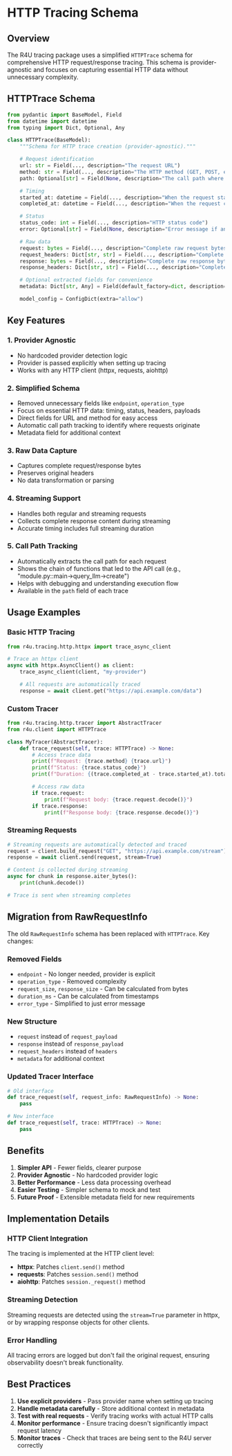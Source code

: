 # HTTP Tracing Schema

## Overview

The R4U tracing package uses a simplified `HTTPTrace` schema for comprehensive HTTP request/response tracing. This schema is provider-agnostic and focuses on capturing essential HTTP data without unnecessary complexity.

## HTTPTrace Schema

```python
from pydantic import BaseModel, Field
from datetime import datetime
from typing import Dict, Optional, Any

class HTTPTrace(BaseModel):
    """Schema for HTTP trace creation (provider-agnostic)."""

    # Request identification
    url: str = Field(..., description="The request URL")
    method: str = Field(..., description="The HTTP method (GET, POST, etc.)")
    path: Optional[str] = Field(None, description="The call path where the request was made")

    # Timing
    started_at: datetime = Field(..., description="When the request started")
    completed_at: datetime = Field(..., description="When the request completed")

    # Status
    status_code: int = Field(..., description="HTTP status code")
    error: Optional[str] = Field(None, description="Error message if any")

    # Raw data
    request: bytes = Field(..., description="Complete raw request bytes (raw or JSON)")
    request_headers: Dict[str, str] = Field(..., description="Complete raw request headers")
    response: bytes = Field(..., description="Complete raw response bytes (raw or JSON)")
    response_headers: Dict[str, str] = Field(..., description="Complete raw response headers")

    # Optional extracted fields for convenience
    metadata: Dict[str, Any] = Field(default_factory=dict, description="Additional metadata")

    model_config = ConfigDict(extra="allow")
```

## Key Features

### 1. **Provider Agnostic**

- No hardcoded provider detection logic
- Provider is passed explicitly when setting up tracing
- Works with any HTTP client (httpx, requests, aiohttp)

### 2. **Simplified Schema**

- Removed unnecessary fields like `endpoint`, `operation_type`
- Focus on essential HTTP data: timing, status, headers, payloads
- Direct fields for URL and method for easy access
- Automatic call path tracking to identify where requests originate
- Metadata field for additional context

### 3. **Raw Data Capture**

- Captures complete request/response bytes
- Preserves original headers
- No data transformation or parsing

### 4. **Streaming Support**

- Handles both regular and streaming requests
- Collects complete response content during streaming
- Accurate timing includes full streaming duration

### 5. **Call Path Tracking**

- Automatically extracts the call path for each request
- Shows the chain of functions that led to the API call (e.g., "module.py::main->query_llm->create")
- Helps with debugging and understanding execution flow
- Available in the `path` field of each trace

## Usage Examples

### Basic HTTP Tracing

```python
from r4u.tracing.http.httpx import trace_async_client

# Trace an httpx client
async with httpx.AsyncClient() as client:
    trace_async_client(client, "my-provider")

    # All requests are automatically traced
    response = await client.get("https://api.example.com/data")
```

### Custom Tracer

```python
from r4u.tracing.http.tracer import AbstractTracer
from r4u.client import HTTPTrace

class MyTracer(AbstractTracer):
    def trace_request(self, trace: HTTPTrace) -> None:
        # Access trace data
        print(f"Request: {trace.method} {trace.url}")
        print(f"Status: {trace.status_code}")
        print(f"Duration: {(trace.completed_at - trace.started_at).total_seconds() * 1000:.2f}ms")

        # Access raw data
        if trace.request:
            print(f"Request body: {trace.request.decode()}")
        if trace.response:
            print(f"Response body: {trace.response.decode()}")
```

### Streaming Requests

```python
# Streaming requests are automatically detected and traced
request = client.build_request("GET", "https://api.example.com/stream")
response = await client.send(request, stream=True)

# Content is collected during streaming
async for chunk in response.aiter_bytes():
    print(chunk.decode())

# Trace is sent when streaming completes
```

## Migration from RawRequestInfo

The old `RawRequestInfo` schema has been replaced with `HTTPTrace`. Key changes:

### Removed Fields

- `endpoint` - No longer needed, provider is explicit
- `operation_type` - Removed complexity
- `request_size`, `response_size` - Can be calculated from bytes
- `duration_ms` - Can be calculated from timestamps
- `error_type` - Simplified to just error message

### New Structure

- `request` instead of `request_payload`
- `response` instead of `response_payload`
- `request_headers` instead of `headers`
- `metadata` for additional context

### Updated Tracer Interface

```python
# Old interface
def trace_request(self, request_info: RawRequestInfo) -> None:
    pass

# New interface
def trace_request(self, trace: HTTPTrace) -> None:
    pass
```

## Benefits

1. **Simpler API** - Fewer fields, clearer purpose
2. **Provider Agnostic** - No hardcoded provider logic
3. **Better Performance** - Less data processing overhead
4. **Easier Testing** - Simpler schema to mock and test
5. **Future Proof** - Extensible metadata field for new requirements

## Implementation Details

### HTTP Client Integration

The tracing is implemented at the HTTP client level:

- **httpx**: Patches `client.send()` method
- **requests**: Patches `session.send()` method
- **aiohttp**: Patches `session._request()` method

### Streaming Detection

Streaming requests are detected using the `stream=True` parameter in httpx, or by wrapping response objects for other clients.

### Error Handling

All tracing errors are logged but don't fail the original request, ensuring observability doesn't break functionality.

## Best Practices

1. **Use explicit providers** - Pass provider name when setting up tracing
2. **Handle metadata carefully** - Store additional context in metadata
3. **Test with real requests** - Verify tracing works with actual HTTP calls
4. **Monitor performance** - Ensure tracing doesn't significantly impact request latency
5. **Monitor traces** - Check that traces are being sent to the R4U server correctly
